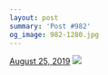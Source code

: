 ```yaml
---
layout: post
summary: 'Post #982'
og_image: 982-1280.jpg
---
```


<p>
  <time>
    <a href="/982">August 25, 2019</a>
  </time>
  <a href="/982">
    <img src="{{ site.assets_url }}/982-640.jpg" srcset="{{ site.assets_url }}/982-320.jpg 320w, {{ site.assets_url }}/982-640.jpg 640w, {{ site.assets_url }}/982-960.jpg 960w, {{ site.assets_url }}/982-1280.jpg 1280w" sizes="(min-width: 700px) 50vw, calc(100vw - 2rem)" />
  </a>
</p>
